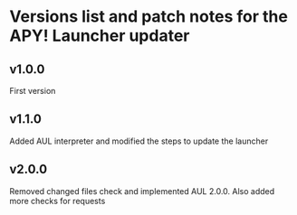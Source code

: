 # Versions list and patch notes for the APY! Launcher updater

## v1.0.0
First version

## v1.1.0
Added AUL interpreter and modified the steps to update the launcher

## v2.0.0
Removed changed files check and implemented AUL 2.0.0. Also added more checks for requests
